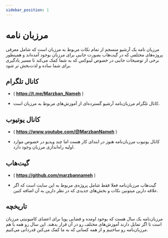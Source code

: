 ```yaml
---
sidebar_position: 1
---
```


# مرزبان نامه

مرزبان نامه یک آرشیو منسجم از تمام نکات مربوط به مرزبان است که شامل معرفی پروژه‌های مختلفی که در گیت‌هاب بصورت جانبی برای مرزبان بوجود آمده‌اند و همینطور برخی از توضیحات جانبی در خصوص لینوکس که به شما کمک می‌کند تا مسیر یادگیری برای شما ساده و لذت‌بخش تر شود.

## کانال تلگرام

- ( **https://t.me/Marzban_Nameh** )

- کانال تلگرام مرزبان‌نامه آرشیو گسترده‌ای از آموزش‌های مربوط به مرزبان است.

## کانال یوتیوب

- ( **https://www.youtube.com/@MarzbanNameh** )

- کانال یوتیوب مرزبان‌نامه هنوز در ابتدای کار هست اما چند ویدیو در خصوص موارد اولیه راه‌اندازی مرزبان وجود دارد.

## گیت‌هاب

- ( **https://github.com/marzbannameh** )

- گیت‌هاب مرزبان‌نامه فعلا فقط شامل پروژه‌ی مربوط به این سایت است که اگر علاقه دارین میتونین نکات و بخش‌های جدیدی که در نظر دارین به آن اضافه کنین.

## تاریخچه

مرزبان‌نامه یک سال هست که بوجود اومده و فضایی پویا برای اعضای کامیونیتی مرزبان است تا اگر تمایل دارند آموزش‌های مختلف رو در آن قرار بدهند. این سال رو همه با هم مرزبان‌نامه رو ساختیم و از همه کسانی که به ما کمک می‌کنن قدردانی می‌کنیم.
